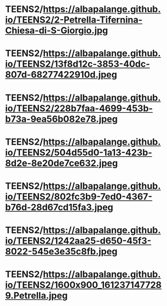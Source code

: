 # TEENS2/https://albapalange.github.io/TEENS2/2-Petrella-Tifernina-Chiesa-di-S-Giorgio.jpg
# TEENS2/https://albapalange.github.io/TEENS2/13f8d12c-3853-40dc-807d-68277422910d.jpeg
# TEENS2/https://albapalange.github.io/TEENS2/228b7faa-4699-453b-b73a-9ea56b082e78.jpeg
# TEENS2/https://albapalange.github.io/TEENS2/504d55d0-1a13-423b-8d2e-8e20de7ce632.jpeg
# TEENS2/https://albapalange.github.io/TEENS2/802fc3b9-7ed0-4367-b76d-28d67cd15fa3.jpeg
# TEENS2/https://albapalange.github.io/TEENS2/1242aa25-d650-45f3-8022-545e3e35c8fb.jpeg
# TEENS2/https://albapalange.github.io/TEENS2/1600x900_1612371477289.Petrella.jpeg
